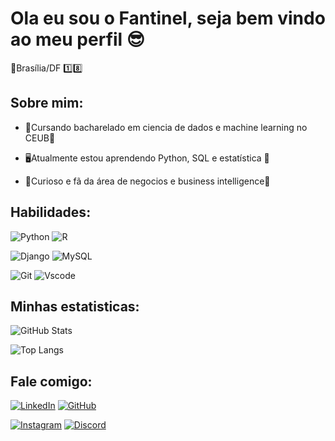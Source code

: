 # Ola eu sou o Fantinel, seja bem vindo ao meu perfil 😎
📍Brasília/DF 1️⃣8️⃣


## Sobre mim:
- 🤖Cursando bacharelado em ciencia de dados e machine learning no CEUB💜

- 🖥️Atualmente estou aprendendo Python, SQL e estatística 📖

- 📠Curioso e fã da área de negocios e business intelligence💸

## Habilidades:
![Python](https://img.shields.io/badge/python-3670A0?style=for-the-badge&logo=python&logoColor=ffdd54)
![R](https://img.shields.io/badge/R-276DC3?style=for-the-badge&logo=r&logoColor=white)

![Django](https://img.shields.io/badge/django-%23092E20.svg?style=for-the-badge&logo=django&logoColor=white)
![MySQL](https://img.shields.io/badge/MySQL-00000F?style=for-the-badge&logo=mysql&logoColor=white)

![Git](https://img.shields.io/badge/GIT-E44C30?style=for-the-badge&logo=git&logoColor=white)
![Vscode](https://img.shields.io/badge/Vscode-007ACC?style=for-the-badge&logo=visual-studio-code&logoColor=white)

## Minhas estatisticas:
![GitHub Stats](https://github-readme-stats.vercel.app/api?username=Fantnel14&theme=transparent&bg_color=000&border_color=30A3DC&show_icons=true&icon_color=30A3DC&title_color=E94D5F&text_color=FFF&hide_title=true)

![Top Langs](https://github-readme-stats-git-masterrstaa-rickstaa.vercel.app/api/top-langs/?username=SEUUSERNAME&layout=compact&bg_color=000&border_color=30A3DC&title_color=E94D5F&text_color=FFF)

## Fale comigo:
[![LinkedIn](https://img.shields.io/badge/LinkedIn-0077B5?style=for-the-badge&logo=linkedin&logoColor=white)](https://www.linkedin.com/in/matheus-braga-5a73b4288/)
[![GitHub](https://img.shields.io/badge/GitHub-100000?style=for-the-badge&logo=github&logoColor=white)](https://github.com/Fantnel14)


[![Instagram](https://img.shields.io/badge/-Instagram-%23E4405F?style=for-the-badge&logo=instagram&logoColor=white)](https://www.instagram.com/fantnel_/)
[![Discord](https://img.shields.io/badge/Discord-7289DA?style=for-the-badge&logo=discord&logoColor=white)](https://discord.com/channels/@Fantnel/)
